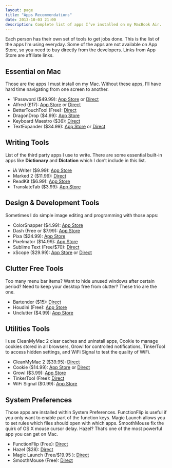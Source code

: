 ```yaml
---
layout: page
title: "Apps Recommendations"
date: 2013-10-03 21:00
description: Complete list of apps I’ve installed on my MacBook Air.
---
```

Each person has their own set of tools to get jobs done. This is the list of the apps I’m using everyday. Some of the apps are not available on App Store, so you need to buy directly from the developers. Links from App Store are affiliate links.

## Essential on Mac
Those are the apps I must install on my Mac. Without these apps, I’ll have hard time navigating from one screen to another.

- 1Password ($49.99): [App Store][1] or [Direct][2]
- Alfred (£17): [App Store][3] or [Direct][4]
- BetterTouchTool (Free): [Direct][5]
- DragonDrop ($4.99): [App Store][6]
- Keyboard Maestro ($36): [Direct][7]
- TextExpander ($34.99): [App Store][8] or [Direct][9]

[1]: https://itunes.apple.com/us/app/1password-password-manager/id443987910?mt=12&at=11ld6n "1Password"
[2]: https://agilebits.com/onepassword/mac "1Password for Mac - AgileBits"
[3]: https://itunes.apple.com/us/app/alfred/id405843582?mt=12&at=11ld6n "Mac App Store - Alfred - iTunes - Apple"
[4]: http://www.alfredapp.com/ "Alfred App - Productivity App for Mac OS X"
[5]: http://blog.boastr.net/ "Great Tools For Your Mac By Andreas Hegenberg ... - BetterTouchTool"
[6]: https://itunes.apple.com/us/app/dragondrop/id499148234?mt=12&at=11ld6n "DragonDrop"
[7]: http://www.keyboardmaestro.com/ "Keyboard Maestro 6.2: Work Faster with Macros for Mac OS X"
[8]: https://itunes.apple.com/us/app/textexpander-for-mac/id405274824?mt=12&at=11ld6n "TextExpander for Mac"
[9]: http://smilesoftware.com/TextExpander/index.html "TextExpander: Mac Typing Shortcut Utility Saves You Time - Smile"

## Writing Tools
List of the third party apps I use to write. There are some essential built-in apps like **Dictionary** and **Dictation** which I don’t include in this list.

- iA Writer ($9.99): [App Store][A1]
- Marked 2 ($11.99): [Direct][A2]
- ReadKit ($6.99): [App Store][A3]
- TranslateTab ($3.99): [App Store][A4]

[A1]: https://itunes.apple.com/us/app/ia-writer/id439623248?mt=12&at=11ld6n "iA Writer for Mac"
[A2]: http://marked2app.com "Marked 2 - Smarter tools for smarter writers"
[A3]: https://itunes.apple.com/us/app/readkit/id588726889?mt=12&at=11ld6n "Mac App Store - ReadKit - iTunes - Apple"
[A4]: https://itunes.apple.com/us/app/translate-tab/id458887729?mt=12&at=11ld6n "Mac App Store - Translate Tab - iTunes - Apple"

## Design & Development Tools
Sometimes I do simple image editing and programming with those apps:

- ColorSnapper ($4.99): [App Store][B1]
- Dash (Free or $7.99): [App Store][B2]
- Pixa ($24.99): [App Store][B3]
- Pixelmator ($14.99): [App Store][B4]
- Sublime Text (Free/$70): [Direct][B7]
- xScope ($29.99): [App Store][B5] or [Direct][B6]


[B1]: https://itunes.apple.com/us/app/colorsnapper/id418176775?mt=12&at=11ld6n "Mac App Store - ColorSnapper - iTunes - Apple"
[B2]: https://itunes.apple.com/us/app/dash-docs-snippets/id458034879?mt=12&at=11ld6n "Mac App Store - Dash (Docs &amp; Snippets) - iTunes - Apple"
[B3]: https://itunes.apple.com/us/app/pixa/id527618971?mt=12&at=11ld6n "Mac App Store - Pixa - iTunes - Apple"
[B4]: https://itunes.apple.com/us/app/pixelmator/id407963104?mt=12&at=11ld6n "Mac App Store - Pixelmator - iTunes - Apple"
[B5]: https://itunes.apple.com/us/app/xscope/id447661441?mt=12&at=11ld6n "Mac App Store - xScope - iTunes - Apple"
[B6]: http://xscopeapp.com "xScope"
[B7]: http://www.sublimetext.com/ "Sublime Text: The text editor you&#39;ll fall in love with"

## Clutter Free Tools
Too many menu bar items? Want to hide unused windows after certain period? Need to keep your desktop free from clutter?  These trio are the one.

- Bartender ($15): [Direct][C1]
- Houdini (Free): [App Store][C2]
- Unclutter ($4.99): [App Store][C3]

[C1]: http://www.macbartender.com/ "Bartender | Mac Menu Bar Item Control"
[C2]: https://itunes.apple.com/us/app/houdini/id492081694?mt=12&at=11ld6n "Houdini"
[C3]: https://itunes.apple.com/us/app/unclutter/id577085396?mt=12&at=11ld6n "Mac App Store - Unclutter - iTunes - Apple"

## Utilities Tools
I use CleanMyMac 2 clear caches and uninstall apps, Cookie to manage cookies stored in all browsers, Growl for controlled notifications, TinkerTool to access hidden settings, and WiFi Signal to test the quality of WiFi.

- CleanMyMac 2 ($39.95): [Direct][D1]
- Cookie ($14.99): [App Store][D2] or [Direct][D3]
- Growl ($3.99): [App Store][D4]
- TinkerTool (Free): [Direct][D5]
- WiFi Signal ($0.99): [App Store][D6]

[D1]: http://macpaw.com/cleanmymac "CleanMyMac 2: The Best Clean Up Mac App. Clean My Mac for Free ..."
[D2]: https://itunes.apple.com/us/app/cookie/id415585910?mt=12&at=11ld6n "Mac App Store - Cookie - iTunes - Apple"
[D3]: http://www.sweetpproductions.com/ "SweetP Productions"
[D4]: https://itunes.apple.com/us/app/growl/id467939042?mt=12&at=11ld6n "Mac App Store - Growl - iTunes - Apple"
[D5]: http://www.bresink.com/osx/TinkerTool.html "TinkerTool: Description - Marcel Bresink Software-Systeme"
[D6]: https://itunes.apple.com/us/app/wifi-signal/id525912054?l=en&mt=12&at=11ld6n "Mac App Store - WiFi Signal - iTunes - Apple"

## System Preferences
Those apps are installed within System Preferences. FunctionFlip is useful if you only want to enable part of the function keys. Magic Launch allows you to set rules which files should open with which apps. SmoothMouse fix the quirk of OS X mouse cursor delay. Hazel? That’s one of the most powerful app you can get on Mac.

- FunctionFlip (Free): [Direct][2775-001]
- Hazel ($28): [Direct][2775-002]
- Magic Launch (Free/$19.95 ): [Direct][2775-003]
- SmoothMouse (Free): [Direct][2775-004]

[2775-001]: http://kevingessner.com/software/functionflip/ "FunctionFlip - Software - Kevin Gessner"
[2775-002]: http://www.noodlesoft.com/hazel.php "Noodlesoft | Hazel"
[2775-003]: http://www.metakine.com/products/magiclaunch/ "Metakine - Magic Launch"
[2775-004]: http://smoothmouse.com/ "SmoothMouse for OS X"